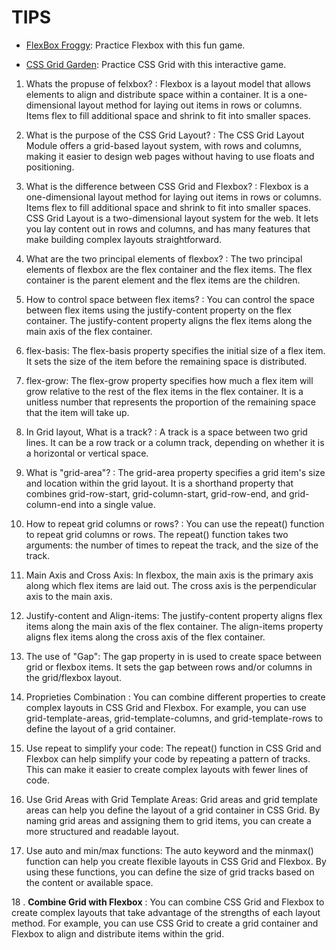 # TIPS

- [FlexBox Froggy](https://flexboxfroggy.com/): Practice Flexbox with this fun game.

- [CSS Grid Garden](https://cssgridgarden.com/): Practice CSS Grid with this interactive game.

1. Whats the propuse of felxbox? : Flexbox is a layout model that allows elements to align and distribute space within a container. It is a one-dimensional layout method for laying out items in rows or columns. Items flex to fill additional space and shrink to fit into smaller spaces.

2. What is the purpose of the CSS Grid Layout? : The CSS Grid Layout Module offers a grid-based layout system, with rows and columns, making it easier to design web pages without having to use floats and positioning.

3. What is the difference between CSS Grid and Flexbox? : Flexbox is a one-dimensional layout method for laying out items in rows or columns. Items flex to fill additional space and shrink to fit into smaller spaces. CSS Grid Layout is a two-dimensional layout system for the web. It lets you lay content out in rows and columns, and has many features that make building complex layouts straightforward.

4. What are the two principal elements of flexbox? : The two principal elements of flexbox are the flex container and the flex items. The flex container is the parent element and the flex items are the children.

5. How to control space between flex items? : You can control the space between flex items using the justify-content property on the flex container. The justify-content property aligns the flex items along the main axis of the flex container.

6. flex-basis: The flex-basis property specifies the initial size of a flex item. It sets the size of the item before the remaining space is distributed.

7. flex-grow: The flex-grow property specifies how much a flex item will grow relative to the rest of the flex items in the flex container. It is a unitless number that represents the proportion of the remaining space that the item will take up.

8. In Grid layout, What is a track? : A track is a space between two grid lines. It can be a row track or a column track, depending on whether it is a horizontal or vertical space.

9. What is "grid-area"? : The grid-area property specifies a grid item's size and location within the grid layout. It is a shorthand property that combines grid-row-start, grid-column-start, grid-row-end, and grid-column-end into a single value.

10. How to repeat grid columns or rows? : You can use the repeat() function to repeat grid columns or rows. The repeat() function takes two arguments: the number of times to repeat the track, and the size of the track.

11. Main Axis and Cross Axis: In flexbox, the main axis is the primary axis along which flex items are laid out. The cross axis is the perpendicular axis to the main axis.

12. Justify-content and Align-items: The justify-content property aligns flex items along the main axis of the flex container. The align-items property aligns flex items along the cross axis of the flex container.

13. The use of "Gap": The gap property in is used to create space between grid or flexbox items. It sets the gap between rows and/or columns in the grid/flexbox layout.

14. Proprieties Combination : You can combine different properties to create complex layouts in CSS Grid and Flexbox. For example, you can use grid-template-areas, grid-template-columns, and grid-template-rows to define the layout of a grid container.

15. Use repeat to simplify your code: The repeat() function in CSS Grid and Flexbox can help simplify your code by repeating a pattern of tracks. This can make it easier to create complex layouts with fewer lines of code.

16. Use Grid Areas with Grid Template Areas: Grid areas and grid template areas can help you define the layout of a grid container in CSS Grid. By naming grid areas and assigning them to grid items, you can create a more structured and readable layout.

17. Use auto and min/max functions: The auto keyword and the minmax() function can help you create flexible layouts in CSS Grid and Flexbox. By using these functions, you can define the size of grid tracks based on the content or available space.

18 . **Combine Grid with Flexbox** : You can combine CSS Grid and Flexbox to create complex layouts that take advantage of the strengths of each layout method. For example, you can use CSS Grid to create a grid container and Flexbox to align and distribute items within the grid.